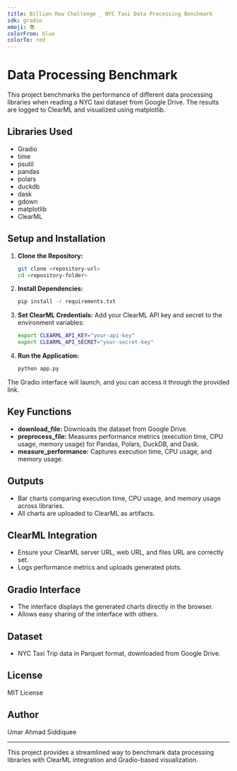 ```yaml
---
title: Billion Row Challenge _ NYC Taxi Data Processing Benchmark
sdk: gradio
emoji: 📚
colorFrom: blue
colorTo: red
---
```



# Data Processing Benchmark

This project benchmarks the performance of different data processing libraries when reading a NYC taxi dataset from Google Drive. The results are logged to ClearML and visualized using matplotlib.

## Libraries Used
- Gradio
- time
- psutil
- pandas
- polars
- duckdb
- dask
- gdown
- matplotlib
- ClearML

## Setup and Installation

1. **Clone the Repository:**
   ```bash
   git clone <repository-url>
   cd <repository-folder>
   ```

2. **Install Dependencies:**
   ```bash
   pip install -r requirements.txt
   ```

3. **Set ClearML Credentials:**
   Add your ClearML API key and secret to the environment variables:
   ```bash
   export CLEARML_API_KEY="your-api-key"
   export CLEARML_API_SECRET="your-secret-key"
   ```

4. **Run the Application:**
   ```bash
   python app.py
   ```

The Gradio interface will launch, and you can access it through the provided link.

## Key Functions
- **download_file:** Downloads the dataset from Google Drive.
- **preprocess_file:** Measures performance metrics (execution time, CPU usage, memory usage) for Pandas, Polars, DuckDB, and Dask.
- **measure_performance:** Captures execution time, CPU usage, and memory usage.

## Outputs
- Bar charts comparing execution time, CPU usage, and memory usage across libraries.
- All charts are uploaded to ClearML as artifacts.

## ClearML Integration
- Ensure your ClearML server URL, web URL, and files URL are correctly set.
- Logs performance metrics and uploads generated plots.

## Gradio Interface
- The interface displays the generated charts directly in the browser.
- Allows easy sharing of the interface with others.

## Dataset
- NYC Taxi Trip data in Parquet format, downloaded from Google Drive.

## License
MIT License

## Author
Umar Ahmad Siddiquee

---

This project provides a streamlined way to benchmark data processing libraries with ClearML integration and Gradio-based visualization.

